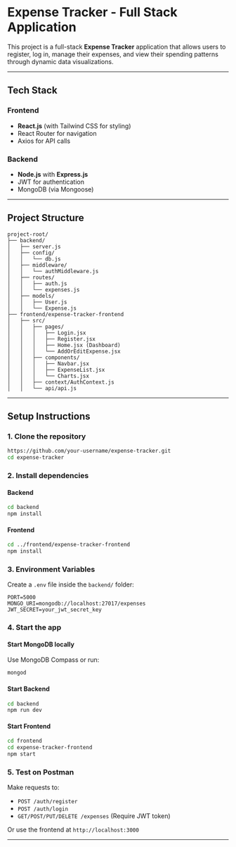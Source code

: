 #  Expense Tracker - Full Stack Application

This project is a full-stack **Expense Tracker** application that allows users to register, log in, manage their expenses, and view their spending patterns through dynamic data visualizations.

---

##  Tech Stack

###  Frontend

* **React.js** (with Tailwind CSS for styling)
* React Router for navigation
* Axios for API calls

###  Backend

* **Node.js** with **Express.js**
* JWT for authentication
* MongoDB (via Mongoose)

---

##  Project Structure

```
project-root/
├── backend/
│   ├── server.js
│   ├── config/
│   │   └── db.js
│   ├── middleware/
│   │   └── authMiddleware.js
│   ├── routes/
│   │   ├── auth.js
│   │   └── expenses.js
│   ├── models/
│   │   ├── User.js
│   │   └── Expense.js
├── frontend/expense-tracker-frontend
│   ├── src/
│   │   ├── pages/
│   │   │   ├── Login.jsx
│   │   │   ├── Register.jsx
│   │   │   ├── Home.jsx (Dashboard)
│   │   │   └── AddOrEditExpense.jsx
│   │   ├── components/
│   │   │   ├── Navbar.jsx
│   │   │   ├── ExpenseList.jsx
│   │   │   └── Charts.jsx
│   │   ├── context/AuthContext.js
│   │   └── api/api.js
```

---

##  Setup Instructions

### 1. **Clone the repository**

```bash
https://github.com/your-username/expense-tracker.git
cd expense-tracker
```

### 2. **Install dependencies**

#### Backend

```bash
cd backend
npm install
```

#### Frontend

```bash
cd ../frontend/expense-tracker-frontend
npm install
```

### 3. **Environment Variables**

Create a `.env` file inside the `backend/` folder:

```env
PORT=5000
MONGO_URI=mongodb://localhost:27017/expenses
JWT_SECRET=your_jwt_secret_key
```

### 4. **Start the app**

#### Start MongoDB locally

Use MongoDB Compass or run:

```bash
mongod
```

#### Start Backend

```bash
cd backend
npm run dev
```

#### Start Frontend

```bash
cd frontend
cd expense-tracker-frontend
npm start
```

### 5. **Test on Postman**

Make requests to:

* `POST /auth/register`
* `POST /auth/login`
* `GET/POST/PUT/DELETE /expenses` (Require JWT token)

Or use the frontend at `http://localhost:3000`

---

